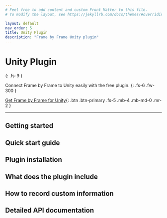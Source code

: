 ```yaml
---
# Feel free to add content and custom Front Matter to this file.
# To modify the layout, see https://jekyllrb.com/docs/themes/#overriding-theme-defaults

layout: default
nav_order: 5
title: Unity Plugin
description: "Frame by Frame Unity plugin"
---
```


# Unity Plugin
{: .fs-9 }

Connect Frame by Frame to Unity easily with the free plugin.
{: .fs-6 .fw-300 }

[Get Frame by Frame for Unity](#getting-started){: .btn .btn-primary .fs-5 .mb-4 .mb-md-0 .mr-2 }

---

## Getting started

## Quick start guide

## Plugin installation
## What does the plugin include
## How to record custom information
## Detailed API documentation
